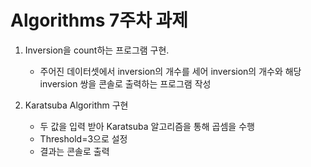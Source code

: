 # Algorithms 7주차 과제

1. Inversion을 count하는 프로그램 구현.
	- 주어진 데이터셋에서 inversion의 개수를 세어 inversion의 개수와 해당 inversion 쌍을 콘솔로 출력하는 프로그램 작성

2. Karatsuba Algorithm 구현
	- 두 값을 입력 받아 Karatsuba 알고리즘을 통해 곱셈을 수행
	- Threshold=3으로 설정
	- 결과는 콘솔로 출력
